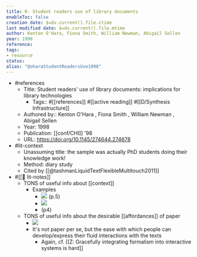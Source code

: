 ```yaml
---
title: R- Student readers use of library documents
enableToc: false
creation date: $=dv.current().file.ctime
last modified date: $=dv.current().file.mtime
author: Kenton O'Hara, Fiona Smith, William Newman, Abigail Sellen
year: 1998
reference: 
tags:
- resource
status: 
alias: "@oharaStudentReadersUse1998"
---
```


- #references
    - Title: Student readers' use of library documents: implications for library technologies
        - Tags:: #[[references]] #[[active reading]] #[[D/Synthesis Infrastructure]]
    - Authored by::  Kenton O'Hara ,  Fiona Smith ,  William Newman ,  Abigail Sellen
    - Year: 1998
    - Publication: [[conf/CHI]] '98
    - URL: https://doi.org/10.1145/274644.274678
- #lit-context
    - Unassuming title: the sample was actually PhD students doing their knowledge work!
    - Method: diary study
    - Cited by [[@tashmanLiquidTextFlexibleMultitouch2011]]
- #[[📝 lit-notes]]
    - TONS of useful info about [[context]]
        - Examples
            - ![](https://firebasestorage.googleapis.com/v0/b/firescript-577a2.appspot.com/o/imgs%2Fapp%2Fmegacoglab%2FbnNNNQdAqR?alt=media&token=afd418c2-2f3f-4958-aad2-1feb8a26b355) (p.5)
            - ![](https://firebasestorage.googleapis.com/v0/b/firescript-577a2.appspot.com/o/imgs%2Fapp%2Fmegacoglab%2FSgLyZ1i8Xr?alt=media&token=1454d34d-de0d-4916-adf7-10984f899804)
            - (p4)
    - TONS of useful info about the desirable [[affordances]] of paper
        - ![](https://firebasestorage.googleapis.com/v0/b/firescript-577a2.appspot.com/o/imgs%2Fapp%2Fmegacoglab%2FAzATTY1Hfc?alt=media&token=7735f3ca-53a7-4fae-9121-7939ce39dd41)
        - It's not paper per se, but the ease with which people can develop/express their fluid interactions with the texts
            - Again, cf. [[Z: Gracefully integrating formalism into interactive systems is hard]]

